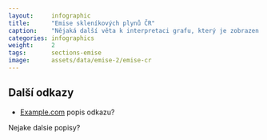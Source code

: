 ```yaml
---
layout:     infographic
title:      "Emise skleníkových plynů ČR"
caption:    "Nějaká další věta k interpretaci grafu, který je zobrazen výše."
categories: infographics
weight:     2
tags:       sections-emise
image:      assets/data/emise-2/emise-cr
---
```


## Další odkazy

* [Example.com](https://example.com) popis odkazu?

Nejake dalsie popisy?

